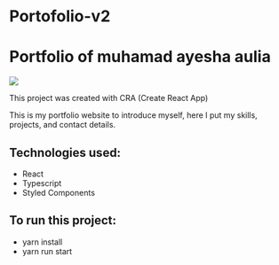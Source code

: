 # Portofolio-v2

# Portfolio of muhamad ayesha aulia

<img src ="https://avatars.githubusercontent.com/u/157527738?v=4" />
 
This project was created with CRA (Create React App)

This is my portfolio website to introduce myself, here I put my skills, projects, and contact details.

## Technologies used:
- React
- Typescript
- Styled Components
 
## To run this project:
- yarn install
- yarn run start